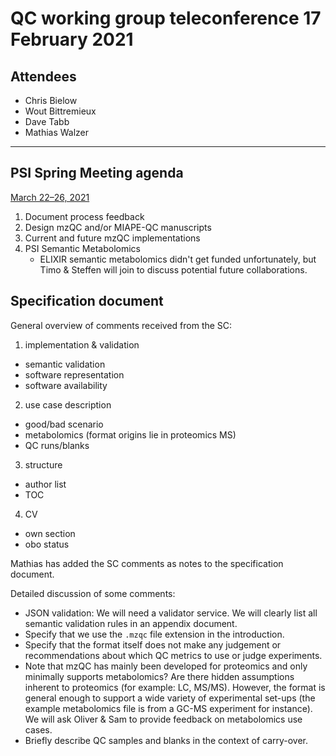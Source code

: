 # QC working group teleconference 17 February 2021

## Attendees

- Chris Bielow
- Wout Bittremieux
- Dave Tabb
- Mathias Walzer

---

## PSI Spring Meeting agenda

[March 22–26, 2021](https://docs.google.com/spreadsheets/u/1/d/13vBlgsI00AL5Py66uNStY6BACqhiLVgUriZjvjguTco/preview)

1. Document process feedback
2. Design mzQC and/or MIAPE-QC manuscripts 
3. Current and future mzQC implementations
4. PSI Semantic Metabolomics
    - ELIXIR semantic metabolomics didn't get funded unfortunately, but Timo & Steffen will join to discuss potential future collaborations.

## Specification document

General overview of comments received from the SC:

1. implementation & validation

- semantic validation
- software representation
- software availability

2. use case description

- good/bad scenario
- metabolomics (format origins lie in proteomics MS)
- QC runs/blanks

3. structure

- author list
- TOC

4. CV

- own section
- obo status

Mathias has added the SC comments as notes to the specification document.

Detailed discussion of some comments:

- JSON validation: We will need a validator service. We will clearly list all semantic validation rules in an appendix document.
- Specify that we use the `.mzqc` file extension in the introduction.
- Specify that the format itself does not make any judgement or recommendations about which QC metrics to use or judge experiments.
- Note that mzQC has mainly been developed for proteomics and only minimally supports metabolomics? Are there hidden assumptions inherent to proteomics (for example: LC, MS/MS). However, the format is general enough to support a wide variety of experimental set-ups (the example metabolomics file is from a GC-MS experiment for instance). We will ask Oliver & Sam to provide feedback on metabolomics use cases.
- Briefly describe QC samples and blanks in the context of carry-over.
